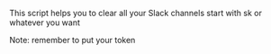 This script helps you to clear all your Slack channels start with sk or whatever you want

Note: remember to put your token



